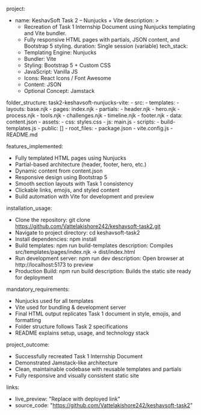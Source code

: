 project:
  - name: KeshavSoft Task 2 – Nunjucks + Vite
  description: >
    - Recreation of Task 1 Internship Document using Nunjucks templating and Vite bundler.
    - Fully responsive HTML pages with partials, JSON content, and Bootstrap 5 styling.
  duration: Single session (variable)
  tech_stack:
    - Templating Engine: Nunjucks
    - Bundler: Vite
    - Styling: Bootstrap 5 + Custom CSS
    - JavaScript: Vanilla JS
    - Icons: React Icons / Font Awesome
    - Content: JSON
    - Optional Concept: Jamstack

folder_structure:
  task2-keshavsoft-nunjucks-vite:
    - src:
        - templates:
            - layouts: base.njk
            - pages: index.njk
            - partials:
              - header.njk
              - hero.njk
              - process.njk
              - tools.njk
              - challenges.njk
              - timeline.njk
              - footer.njk
        - data: content.json
        - assets:
            - css: styles.css
            - js: main.js
    - scripts:
        - build-templates.js
    - public: []
    - root_files:
        - package.json
        - vite.config.js
        - README.md

features_implemented:
  - Fully templated HTML pages using Nunjucks
  - Partial-based architecture (header, footer, hero, etc.)
  - Dynamic content from content.json
  - Responsive design using Bootstrap 5
  - Smooth section layouts with Task 1 consistency
  - Clickable links, emojis, and styled content
  - Build automation with Vite for development and preview

installation_usage:
  - Clone the repository: git clone https://github.com/Vattelakishore242/keshavsoft-task2.git
  - Navigate to project directory: cd keshavsoft-task2
  - Install dependencies: npm install
  - Build templates: npm run build-templates
    description: Compiles src/templates/pages/index.njk → dist/index.html
  - Run development server: npm run dev
    description: Open browser at http://localhost:5173 to preview
  - Production Build: npm run build
    description: Builds the static site ready for deployment

mandatory_requirements:
  - Nunjucks used for all templates
  - Vite used for bundling & development server
  - Final HTML output replicates Task 1 document in style, emojis, and formatting
  - Folder structure follows Task 2 specifications
  - README explains setup, usage, and technology stack

project_outcome:
  - Successfully recreated Task 1 Internship Document
  - Demonstrated Jamstack-like architecture
  - Clean, maintainable codebase with reusable templates and partials
  - Fully responsive and visually consistent static site

links:
  - live_preview: "Replace with deployed link"
  - source_code: "https://github.com/Vattelakishore242/keshavsoft-task2"

